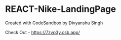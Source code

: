 # REACT-Nike-LandingPage
Created with CodeSandbox by Divyanshu Singh 

Check Out - https://7zvp3y.csb.app/
